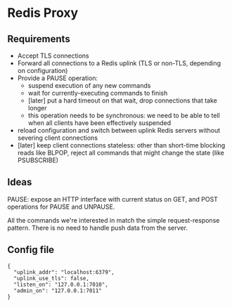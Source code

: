 Redis Proxy
===========


Requirements
------------

- Accept TLS connections
- Forward all connections to a Redis uplink (TLS or non-TLS, depending
  on configuration)
- Provide a PAUSE operation:
  - suspend execution of any new commands
  - wait for currently-executing commands to finish
  - [later] put a hard timeout on that wait, drop connections that
    take longer
  - this operation needs to be synchronous: we need to be able to tell
    when all clients have been effectively suspended
- reload configuration and switch between uplink Redis servers without
  severing client connections
- [later] keep client connections stateless: other than short-time
  blocking reads like BLPOP, reject all commands that might change the
  state (like PSUBSCRIBE)


Ideas
-----

PAUSE: expose an HTTP interface with current status on GET, and POST
operations for PAUSE and UNPAUSE.

All the commands we're interested in match the simple request-response
pattern.  There is no need to handle push data from the server.


Config file
-----------

```
{
  "uplink_addr": "localhost:6379",
  "uplink_use_tls": false,
  "listen_on": "127.0.0.1:7010",
  "admin_on": "127.0.0.1:7011"
}
```
